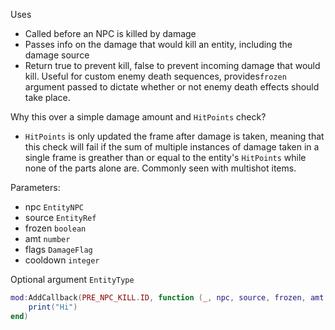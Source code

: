 Uses
- Called before an NPC is killed by damage
- Passes info on the damage that would kill an entity, including the damage source
- Return true to prevent kill, false to prevent incoming damage that would kill. Useful for custom enemy death sequences, provides`frozen` argument passed to dictate whether or not enemy death effects should take place.

Why this over a simple damage amount and `HitPoints` check?
- `HitPoints` is only updated the frame after damage is taken, meaning that this check will fail if the sum of multiple instances of damage taken in a single frame is greather than or equal to the entity's `HitPoints` while none of the parts alone are. Commonly seen with multishot items.

Parameters:
- npc `EntityNPC`
- source `EntityRef`
- frozen `boolean`
- amt `number`
- flags `DamageFlag`
- cooldown `integer`

Optional argument `EntityType`

```lua
mod:AddCallback(PRE_NPC_KILL.ID, function (_, npc, source, frozen, amt, flags, cooldown)
    print("Hi")
end)
```
